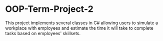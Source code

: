 # OOP-Term-Project-2
This project implements several classes in C# allowing users to simulate a workplace with employees and estimate the time it will take to complete tasks based on employees' skillsets. 
